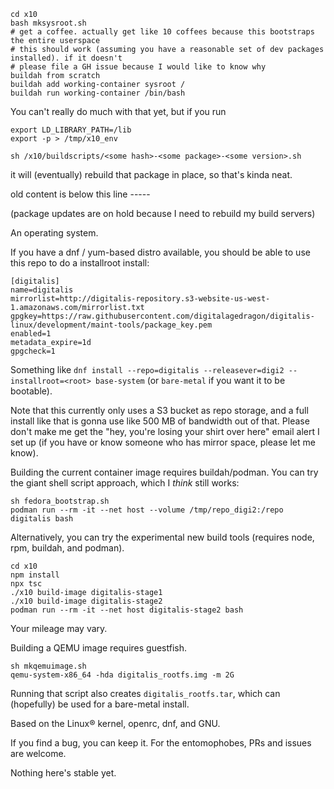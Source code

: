```
cd x10
bash mksysroot.sh
# get a coffee. actually get like 10 coffees because this bootstraps the entire userspace
# this should work (assuming you have a reasonable set of dev packages installed). if it doesn't
# please file a GH issue because I would like to know why
buildah from scratch
buildah add working-container sysroot /
buildah run working-container /bin/bash
```

You can't really do much with that yet, but if you run

```
export LD_LIBRARY_PATH=/lib
export -p > /tmp/x10_env

sh /x10/buildscripts/<some hash>-<some package>-<some version>.sh
```

it will (eventually) rebuild that package in place, so that's kinda neat.

old content is below this line -----

(package updates are on hold because I need to rebuild my build servers)

An operating system.

If you have a dnf / yum-based distro available, you should be able to use this
repo to do a installroot install:

```
[digitalis]
name=digitalis
mirrorlist=http://digitalis-repository.s3-website-us-west-1.amazonaws.com/mirrorlist.txt
gpgkey=https://raw.githubusercontent.com/digitalagedragon/digitalis-linux/development/maint-tools/package_key.pem
enabled=1
metadata_expire=1d
gpgcheck=1
```

Something like `dnf install --repo=digitalis --releasever=digi2 --installroot=<root> base-system` (or `bare-metal` if you want it to be bootable).

Note that this currently only uses a S3 bucket as repo storage, and a full install like that is gonna use like 500 MB of bandwidth out of that. Please don't make me get the "hey, you're losing your shirt over here" email alert I set up (if you have or know someone who has mirror space, please let me know).

Building the current container image requires buildah/podman. You can try the giant shell script approach, which I _think_ still works:

```
sh fedora_bootstrap.sh
podman run --rm -it --net host --volume /tmp/repo_digi2:/repo digitalis bash
```

Alternatively, you can try the experimental new build tools (requires node, rpm, buildah, and podman).

```
cd x10
npm install
npx tsc
./x10 build-image digitalis-stage1
./x10 build-image digitalis-stage2
podman run --rm -it --net host digitalis-stage2 bash
```

Your mileage may vary.

Building a QEMU image requires guestfish.

```
sh mkqemuimage.sh
qemu-system-x86_64 -hda digitalis_rootfs.img -m 2G
```

Running that script also creates `digitalis_rootfs.tar`, which can (hopefully) be used for a bare-metal install.

Based on the Linux® kernel, openrc, dnf, and GNU.

If you find a bug, you can keep it. For the entomophobes, PRs and issues are welcome.

Nothing here's stable yet.
